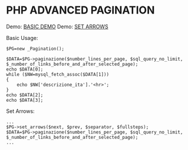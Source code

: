 PHP ADVANCED PAGINATION
========================
Demo: [BASIC DEMO](http://www.smartgap.it/repos/phpAdvancedPagination/basic.php)
Demo: [SET ARROWS](http://www.smartgap.it/repos/phpAdvancedPagination/set_arrows.php)

Basic Usage:
```
$PG=new _Pagination();

$DATA=$PG->paginazione($number_lines_per_page, $sql_query_no_limit, $_number_of_links_before_and_after_selected_page);
echo $DATA[0];
while ($NW=mysql_fetch_assoc($DATA[1]))
{
	echo $NW['descrizione_ita'].'<hr>';
}
echo $DATA[2];
echo $DATA[3];
```

Set Arrows:
```
...
$PG->set_arrows($next, $prev, $separator, $fullsteps);
$DATA=$PG->paginazione($number_lines_per_page, $sql_query_no_limit, $_number_of_links_before_and_after_selected_page);
...
```
